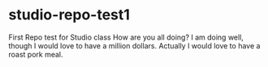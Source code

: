 # studio-repo-test1
First Repo test for Studio class
How are you all doing?
I am doing well, though I would love to have a million dollars.
Actually I would love to have a roast pork meal.
